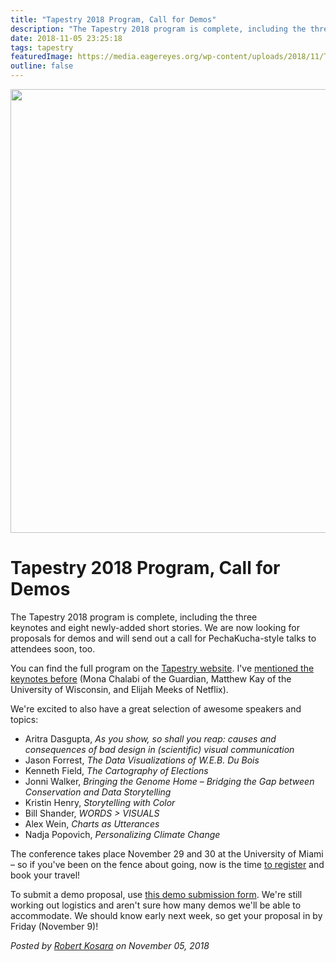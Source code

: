 ```yaml
---
title: "Tapestry 2018 Program, Call for Demos"
description: "The Tapestry 2018 program is complete, including the three keynotes and eight newly-added short stories. We are now looking for proposals for demos and will send out a call for PechaKucha-style talks to attendees soon, too."
date: 2018-11-05 23:25:18
tags: tapestry
featuredImage: https://media.eagereyes.org/wp-content/uploads/2018/11/Tapestry_01.png
outline: false
---
```


<p align="center"><img src="https://media.eagereyes.org/wp-content/uploads/2018/11/Tapestry_01.png" width="1283" height="710" /></p>

# Tapestry 2018 Program, Call for Demos

The Tapestry 2018 program is complete, including the three keynotes and eight newly-added short stories. We are now looking for proposals for demos and will send out a call for PechaKucha-style talks to attendees soon, too.

You can find the full program on the <a href="http://www.tapestryconference.com">Tapestry website</a>. I've <a href="/blog/2018/tapestry-2018-details-and-keynote-speakers">mentioned the keynotes before</a> (Mona Chalabi of the Guardian, Matthew Kay of the University of Wisconsin, and Elijah Meeks of Netflix).

We're excited to also have a great selection of awesome speakers and topics:

<ul><li>Aritra Dasgupta, <em>As you show, so shall you reap: causes and consequences of bad design in (scientific) visual communication</em></li><li>Jason Forrest, <em>The Data Visualizations of W.E.B. Du Bois</em></li><li>Kenneth Field, <em>The Cartography of Elections</em></li><li>Jonni Walker, <em>Bringing the Genome Home – Bridging the Gap between Conservation and Data Storytelling</em></li><li>Kristin Henry, <em>Storytelling with Color</em></li><li>Bill Shander, <em>WORDS > VISUALS</em> </li><li>Alex Wein, <em>Charts as Utterances</em></li><li>Nadja Popovich, <em>Personalizing Climate Change</em></li></ul>

The conference takes place November 29 and 30 at the University of Miami – so if you've been on the fence about going, now is the time <a href="https://tapestry2018.eventbrite.com/">to register</a> and book your travel!

To submit a demo proposal, use <a href="https://goo.gl/forms/oEaspM9cltYgNkpe2">this demo submission form</a>. We're still working out logistics and aren't sure how many demos we'll be able to accommodate. We should know early next week, so get your proposal in by Friday (November 9)!


_Posted by <a href="/about">Robert Kosara</a> on November 05, 2018_


